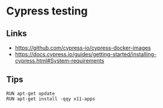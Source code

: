 # Cypress testing

## Links

 - https://github.com/cypress-io/cypress-docker-images
 - https://docs.cypress.io/guides/getting-started/installing-cypress.html#System-requirements

## Tips

```
RUN apt-get update
RUN apt-get install -qqy x11-apps
```
